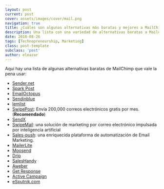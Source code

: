 ```yaml
---
layout: post
current: post
cover: assets/images/cover/mail.png
navigation: true
title: ¿Cuáles son algunas alternativas más baratas y mejores a MailChimp?
description: Una lista con una variedad de alternativas baratas a Mailchimp que vale la pena usar.
date: 2018-08-26
tags: [Technopreneurship, Marketing]
class: post-template
subclass: 'post'
author: eleazar
---
```


Aquí hay una lista de algunas alternativas baratas de MailChimp que vale la pena usar:

- [Sender.net](https://www.sender.net/?utm_medium=socialposting&utm_source=quora)
- [Spark Post](https://www.sparkpost.com/)
- [EmailOctopus](https://emailoctopus.com/)
- [Sendinblue](https://goo.gl/rPqoJZ)
- [lemlist](http://bit.ly/try-lemlist)
- [SwipePost](http://swipepost.io/?utm_campaign=nv&utm_medium=quora&utm_source=wiki): Envía 200,000 correos electrónicos gratis por mes. (**Recomendado**)
- [SendX](https://sendx.io/)
- [SwipeMail](http://swipemail.io/offer/?utm_campaign=ab&utm_medium=quora&utm_source=wiki): una solución de marketing por correo electrónico impulsada por inteligencia artificial
- [Sales-push](http://sales-push.com/): una enriquecida plataforma de automatización de Email Marketing.
- [MailerLite](https://www.mailerlite.com/mailchimp-alternative)
- [Moosend](https://moosend.com/)
- [Drip](https://www.drip.com/)
- [SalesHandy](https://www.saleshandy.com/)
- [Aweber](https://www.aweber.com/)
- [Get Response](https://www.getresponse.com/)
- [Active Campaign](https://www.activecampaign.com/)
- [eSputnik.com](https://esputnik.com/en/blog/mailchimp-vs-esputnik-what-choose)

